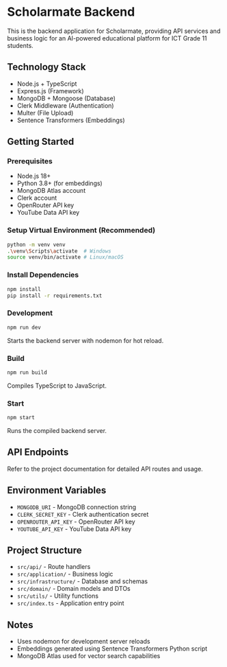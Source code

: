 # Scholarmate Backend

This is the backend application for Scholarmate, providing API services and business logic for an AI-powered educational platform for ICT Grade 11 students.

## Technology Stack
- Node.js + TypeScript
- Express.js (Framework)
- MongoDB + Mongoose (Database)
- Clerk Middleware (Authentication)
- Multer (File Upload)
- Sentence Transformers (Embeddings)

## Getting Started

### Prerequisites
- Node.js 18+
- Python 3.8+ (for embeddings)
- MongoDB Atlas account
- Clerk account
- OpenRouter API key
- YouTube Data API key

### Setup Virtual Environment (Recommended)
```bash
python -m venv venv
.\venv\Scripts\activate  # Windows
source venv/bin/activate # Linux/macOS
```

### Install Dependencies
```bash
npm install
pip install -r requirements.txt
```

### Development
```bash
npm run dev
```
Starts the backend server with nodemon for hot reload.

### Build
```bash
npm run build
```
Compiles TypeScript to JavaScript.

### Start
```bash
npm start
```
Runs the compiled backend server.

## API Endpoints
Refer to the project documentation for detailed API routes and usage.

## Environment Variables
- `MONGODB_URI` - MongoDB connection string
- `CLERK_SECRET_KEY` - Clerk authentication secret
- `OPENROUTER_API_KEY` - OpenRouter API key
- `YOUTUBE_API_KEY` - YouTube Data API key

## Project Structure
- `src/api/` - Route handlers
- `src/application/` - Business logic
- `src/infrastructure/` - Database and schemas
- `src/domain/` - Domain models and DTOs
- `src/utils/` - Utility functions
- `src/index.ts` - Application entry point

## Notes
- Uses nodemon for development server reloads
- Embeddings generated using Sentence Transformers Python script
- MongoDB Atlas used for vector search capabilities
